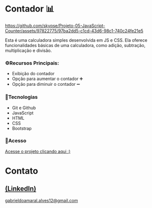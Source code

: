 # Contador 📊
https://github.com/skypse/Projeto-05-JavaScript-Counter/assets/97822775/97ba2dd5-c1cd-43d6-98c1-740c24fe21e5


Esta é uma calculadora simples desenvolvida em JS e CSS. Ela oferece funcionalidades básicas de uma calculadora, como adição, subtração, multiplicação e divisão.
### ⚙️Recursos Principais:

- Exibição do contador
- Opção para aumentar o contador ➕
- Opção para diminuir o contador ➖

### 🚀Tecnologias

- Git e Github
- JavaScript
- HTML
- CSS
- Bootstrap

### 🔗Acesso
[Acesse o projeto clicando aqui :)](https://skypse.github.io/Projeto-05-JavaScript-Counter/)

# Contato
[(LinkedIn)](https://www.linkedin.com/in/gabriel-do-amaral-alves-3a1055236/)
-----
gabrieldoamaral.alves12@gmail.com
